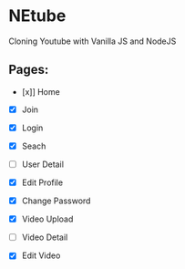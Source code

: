 # NEtube

Cloning Youtube with Vanilla JS and NodeJS

## Pages:
- [x]] Home
- [x] Join
- [x] Login
- [x] Seach
- [ ] User Detail
- [X] Edit Profile
- [X] Change Password
- [X] Video Upload
- [ ] Video Detail
- [X] Edit Video

